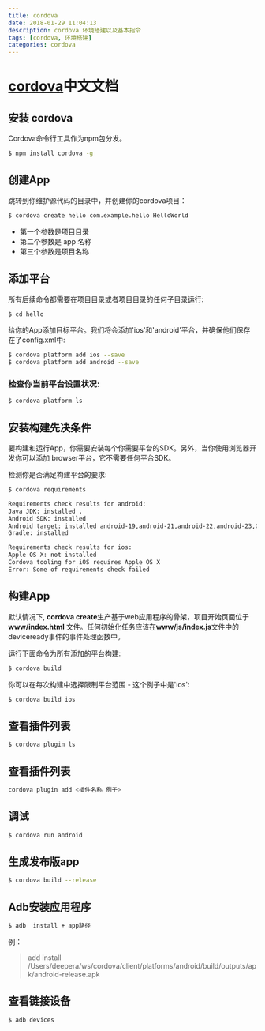 ```yaml
---
title: cordova
date: 2018-01-29 11:04:13
description: cordova 环境搭建以及基本指令
tags: [cordova, 环境搭建]
categories: cordova
---
```

[cordova]: http://cordova.axuer.com/docs/zh-cn/latest/  "cordova中文文档"

# [cordova]中文文档

## 安装 cordova

Cordova命令行工具作为npm包分发。

``` bash
$ npm install cordova -g
```

## 创建App

跳转到你维护源代码的目录中，并创建你的cordova项目：

``` bash
$ cordova create hello com.example.hello HelloWorld
```

* 第一个参数是项目目录
* 第二个参数是 app 名称 
* 第三个参数是项目名称

## 添加平台

所有后续命令都需要在项目目录或者项目目录的任何子目录运行:

``` bash
$ cd hello
```

给你的App添加目标平台。我们将会添加'ios'和'android'平台，并确保他们保存在了config.xml中:

``` bash
$ cordova platform add ios --save
$ cordova platform add android --save
```

### 检查你当前平台设置状况:

``` bash
$ cordova platform ls
```

## 安装构建先决条件

要构建和运行App，你需要安装每个你需要平台的SDK。另外，当你使用浏览器开发你可以添加 browser平台，它不需要任何平台SDK。

检测你是否满足构建平台的要求:

``` bash
$ cordova requirements

Requirements check results for android:
Java JDK: installed .
Android SDK: installed
Android target: installed android-19,android-21,android-22,android-23,Google Inc.:Google APIs:19,Google Inc.:Google APIs (x86 System Image):19,Google Inc.:Google APIs:23
Gradle: installed

Requirements check results for ios:
Apple OS X: not installed
Cordova tooling for iOS requires Apple OS X
Error: Some of requirements check failed
```
## 构建App

默认情况下, **cordova create**生产基于web应用程序的骨架，项目开始页面位于**www/index.html** 文件。任何初始化任务应该在**www/js/index.js**文件中的deviceready事件的事件处理函数中。

运行下面命令为所有添加的平台构建:

``` bash 
$ cordova build
```

你可以在每次构建中选择限制平台范围 - 这个例子中是'ios':

``` bash 
$ cordova build ios
```

## 查看插件列表

``` bash 
$ cordova plugin ls
```

## 查看插件列表

``` bash 
cordova plugin add <插件名称 例子>
```

## 调试

``` bash 
$ cordova run android
```

## 生成发布版app

``` bash 
$ cordova build --release
```

## Adb安装应用程序
``` bash 
$ adb  install + app路径
```

例：

> add install /Users/deepera/ws/cordova/client/platforms/android/build/outputs/apk/android-release.apk

## 查看链接设备

``` bash
$ adb devices
```
